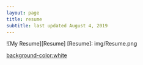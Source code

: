 ```yaml
---
layout: page
title: resume
subtitle: last updated August 4, 2019
---
```

![My Resume][Resume]
[Resume]: img/Resume.png

<background-color:white>
